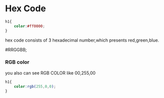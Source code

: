 # Hex Code

```css
h1{
    color:#ff0000;
}
```

hex code consists of 3 hexadecimal number,which presents red,green,blue.

#RRGGBB;

### RGB color
you also can see RGB COLOR like 00,255,00

```css
h1{
    color:rgb(255,0,0);
}
```